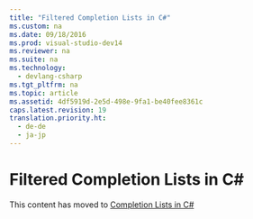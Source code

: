 ```yaml
---
title: "Filtered Completion Lists in C#"
ms.custom: na
ms.date: 09/18/2016
ms.prod: visual-studio-dev14
ms.reviewer: na
ms.suite: na
ms.technology: 
  - devlang-csharp
ms.tgt_pltfrm: na
ms.topic: article
ms.assetid: 4df5919d-2e5d-498e-9fa1-be40fee8361c
caps.latest.revision: 19
translation.priority.ht: 
  - de-de
  - ja-jp
---
```

# Filtered Completion Lists in C#
This content has moved to [Completion Lists in C#](../vs140/Completion-Lists-in-C#.md)